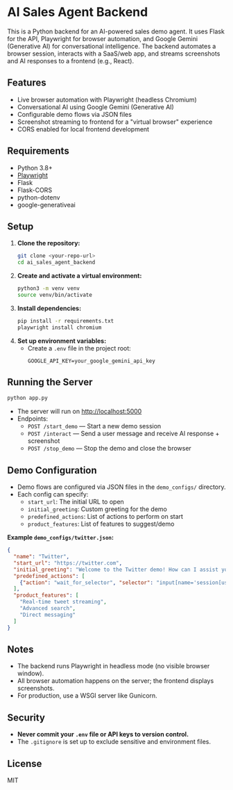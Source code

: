 # AI Sales Agent Backend

This is a Python backend for an AI-powered sales demo agent. It uses Flask for the API, Playwright for browser automation, and Google Gemini (Generative AI) for conversational intelligence. The backend automates a browser session, interacts with a SaaS/web app, and streams screenshots and AI responses to a frontend (e.g., React).

## Features
- Live browser automation with Playwright (headless Chromium)
- Conversational AI using Google Gemini (Generative AI)
- Configurable demo flows via JSON files
- Screenshot streaming to frontend for a "virtual browser" experience
- CORS enabled for local frontend development

## Requirements
- Python 3.8+
- [Playwright](https://playwright.dev/python/)
- Flask
- Flask-CORS
- python-dotenv
- google-generativeai

## Setup
1. **Clone the repository:**
   ```bash
   git clone <your-repo-url>
   cd ai_sales_agent_backend
   ```
2. **Create and activate a virtual environment:**
   ```bash
   python3 -m venv venv
   source venv/bin/activate
   ```
3. **Install dependencies:**
   ```bash
   pip install -r requirements.txt
   playwright install chromium
   ```
4. **Set up environment variables:**
   - Create a `.env` file in the project root:
     ```env
     GOOGLE_API_KEY=your_google_gemini_api_key
     ```

## Running the Server
```bash
python app.py
```
- The server will run on [http://localhost:5000](http://localhost:5000)
- Endpoints:
  - `POST /start_demo` — Start a new demo session
  - `POST /interact` — Send a user message and receive AI response + screenshot
  - `POST /stop_demo` — Stop the demo and close the browser

## Demo Configuration
- Demo flows are configured via JSON files in the `demo_configs/` directory.
- Each config can specify:
  - `start_url`: The initial URL to open
  - `initial_greeting`: Custom greeting for the demo
  - `predefined_actions`: List of actions to perform on start
  - `product_features`: List of features to suggest/demo

**Example `demo_configs/twitter.json`:**
```json
{
  "name": "Twitter",
  "start_url": "https://twitter.com",
  "initial_greeting": "Welcome to the Twitter demo! How can I assist you today?",
  "predefined_actions": [
    {"action": "wait_for_selector", "selector": "input[name='session[username_or_email]']", "timeout": 10000}
  ],
  "product_features": [
    "Real-time tweet streaming",
    "Advanced search",
    "Direct messaging"
  ]
}
```

## Notes
- The backend runs Playwright in headless mode (no visible browser window).
- All browser automation happens on the server; the frontend displays screenshots.
- For production, use a WSGI server like Gunicorn.

## Security
- **Never commit your `.env` file or API keys to version control.**
- The `.gitignore` is set up to exclude sensitive and environment files.

## License
MIT 